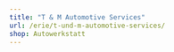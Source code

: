 ```yaml
---
title: "T & M Automotive Services"
url: /erie/t-und-m-automotive-services/
shop: Autowerkstatt
---
```

